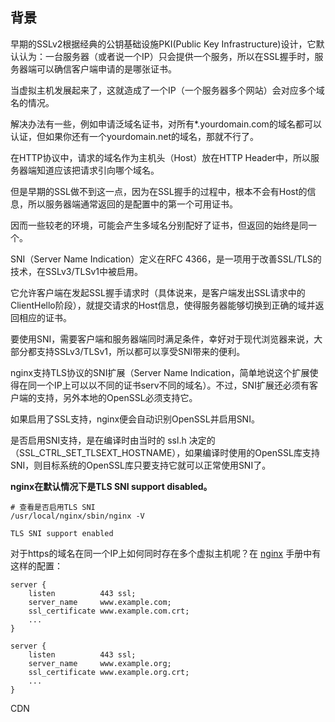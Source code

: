 

## 背景

早期的SSLv2根据经典的公钥基础设施PKI(Public Key Infrastructure)设计，它默认认为：一台服务器（或者说一个IP）只会提供一个服务，所以在SSL握手时，服务器端可以确信客户端申请的是哪张证书。



当虚拟主机发展起来了，这就造成了一个IP（一个服务器多个网站）会对应多个域名的情况。

解决办法有一些，例如申请泛域名证书，对所有*.yourdomain.com的域名都可以认证，但如果你还有一个yourdomain.net的域名，那就不行了。



在HTTP协议中，请求的域名作为主机头（Host）放在HTTP Header中，所以服务器端知道应该把请求引向哪个域名。

但是早期的SSL做不到这一点，因为在SSL握手的过程中，根本不会有Host的信息，所以服务器端通常返回的是配置中的第一个可用证书。

因而一些较老的环境，可能会产生多域名分别配好了证书，但返回的始终是同一个。





SNI（Server Name Indication）定义在RFC 4366，是一项用于改善SSL/TLS的技术，在SSLv3/TLSv1中被启用。

它允许客户端在发起SSL握手请求时（具体说来，是客户端发出SSL请求中的ClientHello阶段），就提交请求的Host信息，使得服务器能够切换到正确的域并返回相应的证书。

要使用SNI，需要客户端和服务器端同时满足条件，幸好对于现代浏览器来说，大部分都支持SSLv3/TLSv1，所以都可以享受SNI带来的便利。





nginx支持TLS协议的SNI扩展（Server Name Indication，简单地说这个扩展使得在同一个IP上可以以不同的证书serv不同的域名）。不过，SNI扩展还必须有客户端的支持，另外本地的OpenSSL必须支持它。

如果启用了SSL支持，nginx便会自动识别OpenSSL并启用SNI。

是否启用SNI支持，是在编译时由当时的 ssl.h 决定的（SSL_CTRL_SET_TLSEXT_HOSTNAME），如果编译时使用的OpenSSL库支持SNI，则目标系统的OpenSSL库只要支持它就可以正常使用SNI了。

**nginx在默认情况下是TLS SNI support disabled。**

```shell
# 查看是否启用TLS SNI
/usr/local/nginx/sbin/nginx -V

TLS SNI support enabled
```



对于https的域名在同一个IP上如何同时存在多个虚拟主机呢？在 [nginx](http://nginx.org/en/docs/http/server_names.html) 手册中有这样的配置：

```nginx
server {
    listen          443 ssl;
    server_name     www.example.com;
    ssl_certificate www.example.com.crt;
    ...
}

server {
    listen          443 ssl;
    server_name     www.example.org;
    ssl_certificate www.example.org.crt;
    ...
}
```







CDN